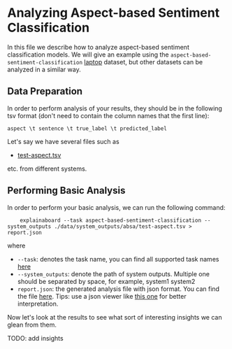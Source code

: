 # Analyzing Aspect-based Sentiment Classification

In this file we describe how to analyze aspect-based sentiment classification models.
We will give an example using the `aspect-based-sentiment-classification` [laptop](https://github.com/neulab/ExplainaBoard/blob/main/data/system_outputs/absa/test-aspect.tsv) dataset, but other datasets
can be analyzed in a similar way.

## Data Preparation

In order to perform analysis of your results, they should be in the following
tsv format (don't need to contain the column names that the first line):

```
aspect \t sentence \t true_label \t predicted_label
```

Let's say we have several files such as 
* [test-aspect.tsv](https://github.com/neulab/ExplainaBoard/blob/main/data/system_outputs/absa/test-aspect.tsv) 
 

etc. from different systems.


## Performing Basic Analysis

In order to perform your basic analysis, we can run the following command:

```shell
    explainaboard --task aspect-based-sentiment-classification --system_outputs ./data/system_outputs/absa/test-aspect.tsv > report.json
```
where
* `--task`: denotes the task name, you can find all supported task names [here](https://github.com/ExpressAI/ExplainaBoard/blob/feat_docs_task/docs/existing_supports.md)
* `--system_outputs`: denote the path of system outputs. Multiple one should be 
  separated by space, for example, system1 system2
* `report.json`: the generated analysis file with json format. You can find the file [here](https://github.com/ExpressAI/ExplainaBoard/blob/main/data/reports/report_absa.json). Tips: use a json viewer
                  like [this one](http://jsonviewer.stack.hu/) for better interpretation.




Now let's look at the results to see what sort of interesting insights we can
glean from them.

TODO: add insights

 
